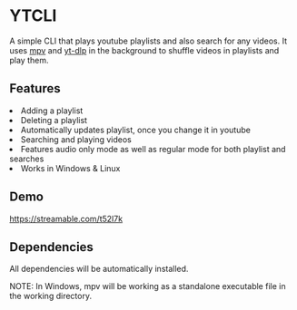 # YTCLI

A simple CLI that plays youtube playlists and also search for any videos. It uses <a href="https://mpv.io/">mpv</a> and <a href="https://github.com/yt-dlp/yt-dlp">yt-dlp</a> in the background to shuffle videos in playlists and play them.

## Features

<li> Adding a playlist
<li> Deleting a playlist
<li> Automatically updates playlist, once you change it in youtube
<li> Searching and playing videos
<li> Features audio only mode as well as regular mode for both playlist and searches
<li> Works in Windows & Linux

## Demo

https://streamable.com/t52l7k

## Dependencies

All dependencies will be automatically installed.

NOTE: In Windows, mpv will be working as a standalone executable file in the working directory.
